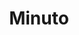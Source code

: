 ---
title: "Minuto"
url: /ciudad-autonoma-de-buenos-aires/minuto-soldado-de-la-independencia/
shop: pintura
---